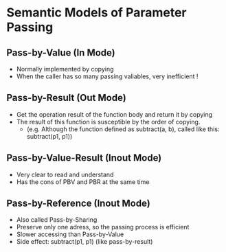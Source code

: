 # Semantic Models of Parameter Passing

## Pass-by-Value (In Mode)
- Normally implemented by copying
- When the caller has so many passing valiables, very inefficient !

## Pass-by-Result (Out Mode)
- Get the operation result of the function body and return it by copying
- The result of this function is susceptible by the order of copying.
  - (e.g. Although the function defined as subtract(a, b), called like this: subtract(p1, p1))

## Pass-by-Value-Result (Inout Mode)
- Very clear to read and understand
- Has the cons of PBV and PBR at the same time

## Pass-by-Reference (Inout Mode)
- Also called Pass-by-Sharing
- Preserve only one adress, so the passing process is efficient
- Slower accessing than Pass-by-Value
- Side effect: subtract(p1, p1) (like pass-by-result)
